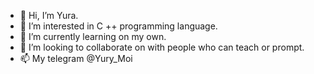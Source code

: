 - 👋 Hi, I’m Yura.
- 👀 I’m interested in C ++ programming language.
- 🌱 I’m currently learning on my own.
- 💞️ I’m looking to collaborate on with people who can teach or prompt.
- 📫 My telegram @Yury_Moi

<!---
Yura-63/Yura-63 is a ✨ special ✨ repository because its `README.md` (this file) appears on your GitHub profile.
You can click the Preview link to take a look at your changes.
--->
